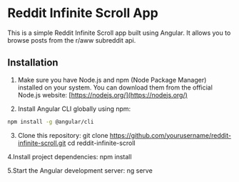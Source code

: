 # Reddit Infinite Scroll App

This is a simple Reddit Infinite Scroll app built using Angular. It allows you to browse posts from the r/aww subreddit api.

## Installation

1. Make sure you have Node.js and npm (Node Package Manager) installed on your system. You can download them from the official Node.js website: [https://nodejs.org/](https://nodejs.org/)

2. Install Angular CLI globally using npm:

```bash
npm install -g @angular/cli
```

3. Clone this repository:
   git clone https://github.com/yourusername/reddit-infinite-scroll.git
   cd reddit-infinite-scroll

4.Install project dependencies:
npm install

5.Start the Angular development server:
ng serve
